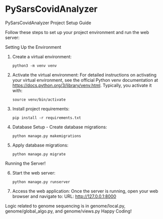 # PySarsCovidAnalyzer

PySarsCovidAnalyzer Project Setup Guide

Follow these steps to set up your project environment and run the web server:

Setting Up the Environment
1. Create a virtual environment:
   ```
   python3 -m venv venv
   ```
2. Activate the virtual environment:
   For detailed instructions on activating your virtual environment, see the official Python venv documentation at https://docs.python.org/3/library/venv.html. Typically, you activate it with:
   ```
   source venv/bin/activate
   ```
3. Install project requirements:
   ```
   pip install -r requirements.txt
   ```
4. Database Setup - Create database migrations:
   ```
   python manage.py makemigrations
   ```

5. Apply database migrations:
   ```
   python manage.py migrate
   ```

Running the Server!


6. Start the web server:
   ```
   python manage.py runserver
   ```

7. Access the web application:
   Once the server is running, open your web browser and navigate to:
   URL: http://127.0.0.1:8000

Logic related to genome sequencing is in genome/local.py, genome/global_algo.py, and genome/views.py
Happy Coding!
